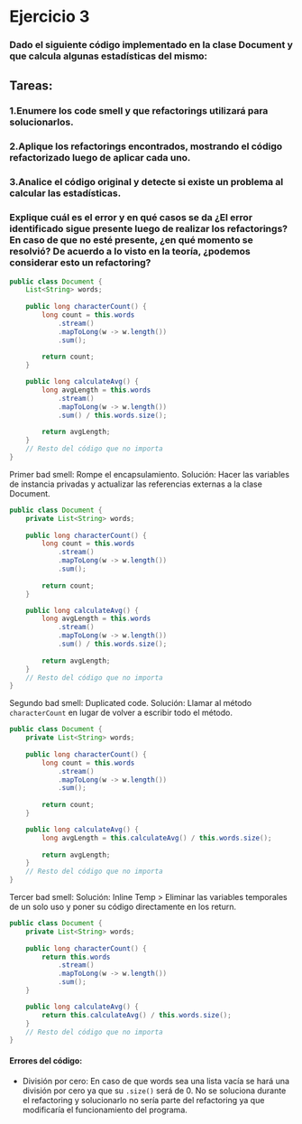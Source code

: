# Ejercicio 3

### Dado el siguiente código implementado en la clase Document y que calcula algunas estadísticas del mismo:

## Tareas:
### 1.​ Enumere los code smell y que refactorings utilizará para solucionarlos.
### 2.​ Aplique los refactorings encontrados, mostrando el código refactorizado luego de aplicar cada uno.
### 3.​ Analice el código original y detecte si existe un problema al calcular las estadísticas.
### Explique cuál es el error y en qué casos se da ¿El error identificado sigue presente luego de realizar los refactorings? En caso de que no esté presente, ¿en qué momento se resolvió? De acuerdo a lo visto en la teoría, ¿podemos considerar esto un refactoring?

```java
public class Document {
    List<String> words;
    
    public long characterCount() {
        long count = this.words
            .stream()
            .mapToLong(w -> w.length())
            .sum();
        ​
        return count;
    }

    public long calculateAvg() {
        long avgLength = this.words
            .stream()
            .mapToLong(w -> w.length())
            .sum() / this.words.size();
            ​
        return avgLength;
    }
    // Resto del código que no importa
}
```

Primer bad smell: Rompe el encapsulamiento.
Solución: Hacer las variables de instancia privadas y actualizar las referencias externas a la clase Document.

```java
public class Document {
    private List<String> words;
    
    public long characterCount() {
        long count = this.words
            .stream()
            .mapToLong(w -> w.length())
            .sum();
        ​
        return count;
    }

    public long calculateAvg() {
        long avgLength = this.words
            .stream()
            .mapToLong(w -> w.length())
            .sum() / this.words.size();
            ​
        return avgLength;
    }
    // Resto del código que no importa
}
```

Segundo bad smell: Duplicated code.
Solución: Llamar al método ```characterCount``` en lugar de volver a escribir todo el método.

```java
public class Document {
    private List<String> words;
    
    public long characterCount() {
        long count = this.words
            .stream()
            .mapToLong(w -> w.length())
            .sum();
        ​
        return count;
    }

    public long calculateAvg() {
        long avgLength = this.calculateAvg() / this.words.size();
            ​
        return avgLength;
    }
    // Resto del código que no importa
}
```

Tercer bad smell: 
Solución: Inline Temp > Eliminar las variables temporales de un solo uso y poner su código directamente en los return.

```java
public class Document {
    private List<String> words;
    
    public long characterCount() {
        return this.words
            .stream()
            .mapToLong(w -> w.length())
            .sum();
    }

    public long calculateAvg() {
        return this.calculateAvg() / this.words.size();
    }
    // Resto del código que no importa
}
```

#### Errores del código:

- División por cero: En caso de que words sea una lista vacía se hará una división por cero ya que su ```.size()``` será de 0. No se soluciona durante el refactoring y solucionarlo no sería parte del refactoring ya que modificaría el funcionamiento del programa.